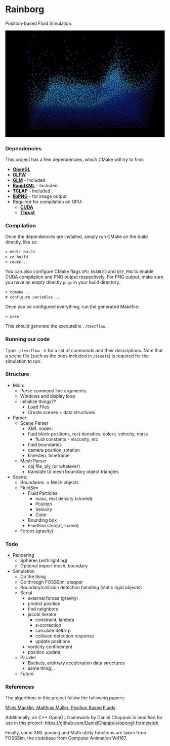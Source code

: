 # Rainborg
Position-based Fluid Simulation.

![Screencap from dambreak.xml](./results/grid-dambreak.png)

### Dependencies

This project has a few dependencies, which CMake will try to find:

- [**OpenGL**](https://www.opengl.org/)
- [**GLFW**](http://www.glfw.org/)
- [**GLM**](http://glm.g-truc.net/0.9.6/index.html) - Included
- [**RapidXML**](http://rapidxml.sourceforge.net/) - Included
- [**TCLAP**](http://tclap.sourceforge.net/) - Included
- [**libPNG**](http://libpng.sourceforge.net/) - for image output
- Required for compilation on GPU:
    - [**CUDA**](http://www.nvidia.com/object/cuda_home_new.html)
    - [**Thrust**](https://thrust.github.io/)

### Compilation

Once the dependencies are installed, simply run CMake on the build directly, like so:

    > mkdir build
    > cd build
    > cmake ..

You can also configure CMake flags `GPU_ENABLED` and `USE_PNG` to enable CUDA compilation and PNG output respectively. For PNG output, make sure you have an empty directly `pngs` in your build directory.

    > ccmake ..
    # configure variables...

Once you've configured everything, run the generated Makefile:

    > make

This should generate the executable `./testflow`.

### Running our code

Type `./testflow -h` for a list of commands and their descriptions. Note that a scene file (such as the ones included in `/assets`) is required for the simulation to run.

### Structure
- Main:
    + Parse command line arguments
    + Windows and display loop
    + Initialize things??
        - Load Files
        - Create scenes + data structures
- Parser:
    + Scene Parser
        - XML nodes:
        - fluid block positions, rest densities, colors, velocity, mass
            * fluid constants - viscosity, etc
        - fluid boundaries
        - camera position, rotation
        - timestep, timeframe
    + Mesh Parser
        - obj file, ply (or whatever)
        - translate to mesh boundary object triangles
- Scene:
    + Boundaries -> Mesh objects
    + FluidSim
        - Fluid Particles
            - mass, rest density (shared)
            - Position
            - Velocity
            - Color
        - Bounding box
        - FluidSim.step(dt, scene)
    + Forces (gravity)

### Todo

- Rendering
    + Spheres (with lighting)
    + Optional import mesh, boundary
- Simulation
    + Do the thing
    + Go through FOSSSim, stepper
    + Boundary/collision detection handling (static rigid objects)
    + Serial
        * external forces (gravity)
        * predict position
        * find neighbors
        * jacobi iterator
            - constraint, lambda
            - s-correction
            - calculate delta-p
            - collision detection response
            - update positions
        * vorticity confinement
        * position update
    + Parallel
        * Buckets, arbitrary acceleration data structures
        * same thing...
    + Future

### References

The algorithms in this project follow the following papers:

[Miles Macklin, Matthias Muller, Position Based Fluids](http://mmacklin.com/pbf_sig_preprint.pdf)

Additionally, an C++ OpenGL framework by Daniel Chappuis is modified for use in this project: https://github.com/DanielChappuis/opengl-framework

Finally, some XML parsing and Math utility functions are taken from FOSSSim, the codebase from Computer Animation W4167.
